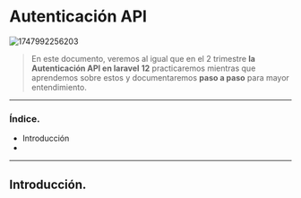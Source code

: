 # Autenticación API

![1747992256203](image/Readme/1747992256203.png)

> En este documento, veremos al igual que en el 2 trimestre **la Autenticación API en laravel** **12** practicaremos mientras que aprendemos sobre estos y documentaremos **paso a paso** para mayor entendimiento.

---

### Índice.

* Introducción
* 

---

## Introducción.
